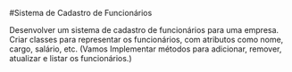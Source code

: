 #Sistema de Cadastro de Funcionários

Desenvolver um sistema de cadastro de funcionários para uma empresa. Criar classes para representar os funcionários, com atributos como nome, cargo, salário, etc. (Vamos Implementar métodos para adicionar, remover, atualizar e listar os funcionários.)
